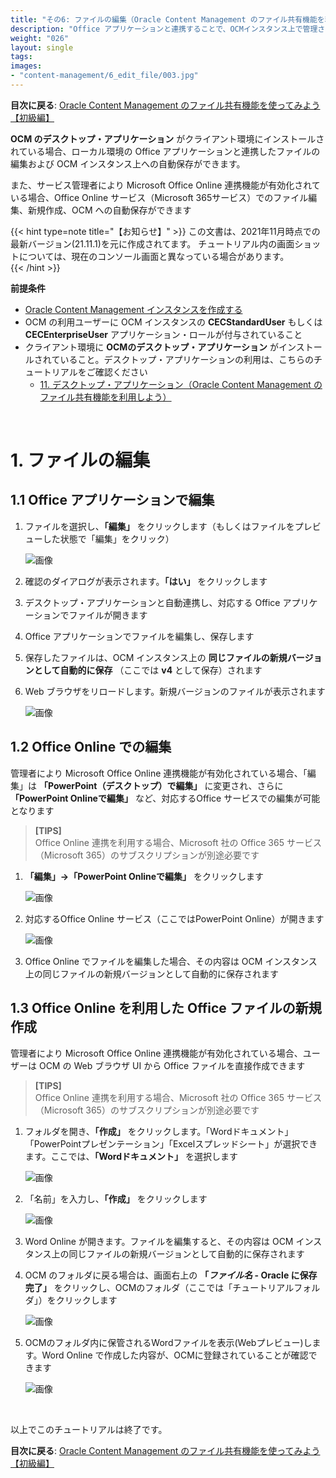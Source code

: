 ```yaml
---
title: "その6: ファイルの編集（Oracle Content Management のファイル共有機能を利用しよう）"
description: "Office アプリケーションと連携することで、OCMインスタンス上で管理される Office ファイルの編集および自動保存が可能となります。ここでは、その操作方法を確認します"
weight: "026"
layout: single
tags:
images:
- "content-management/6_edit_file/003.jpg"
---
```


**目次に戻る**: [Oracle Content Management のファイル共有機能を使ってみよう【初級編】](../using_file_sharing)

**OCM のデスクトップ・アプリケーション** がクライアント環境にインストールされている場合、ローカル環境の Office アプリケーションと連携したファイルの編集および OCM インスタンス上への自動保存ができます。

また、サービス管理者により Microsoft Office Online 連携機能が有効化されている場合、Office Online サービス（Microsoft 365サービス）でのファイル編集、新規作成、OCM への自動保存ができます


{{< hint type=note title="【お知らせ】" >}}
この文書は、2021年11月時点での最新バージョン(21.11.1)を元に作成されてます。   チュートリアル内の画面ショットについては、現在のコンソール画面と異なっている場合があります。   
{{< /hint >}}


**前提条件**
- [Oracle Content Management インスタンスを作成する](../create_oce_instance)
- OCM の利用ユーザーに OCM インスタンスの **CECStandardUser** もしくは **CECEnterpriseUser** アプリケーション・ロールが付与されていること
- クライアント環境に **OCMのデスクトップ・アプリケーション** がインストールされていること。デスクトップ・アプリケーションの利用は、こちらのチュートリアルをご確認ください
    - [11. デスクトップ・アプリケーション（Oracle Content Management のファイル共有機能を利用しよう）](../11_desktop_application)

<br>

# 1. ファイルの編集

## 1.1 Office アプリケーションで編集

1. ファイルを選択し、**「編集」** をクリックします（もしくはファイルをプレビューした状態で「編集」をクリック）

    ![画像](001.jpg)

1. 確認のダイアログが表示されます。**「はい」** をクリックします

1. デスクトップ・アプリケーションと自動連携し、対応する Office アプリケーションでファイルが開きます

1. Office アプリケーションでファイルを編集し、保存します

1. 保存したファイルは、OCM インスタンス上の **同じファイルの新規バージョンとして自動的に保存** （ここでは **v4** として保存）されます

1. Web ブラウザをリロードします。新規バージョンのファイルが表示されます

    ![画像](002.jpg)


## 1.2 Office Online での編集

管理者により Microsoft Office Online 連携機能が有効化されている場合、「編集」は **「PowerPoint（デスクトップ）で編集」** に変更され、さらに **「PowerPoint Onlineで編集」** など、対応するOffice サービスでの編集が可能となります

> **[TIPS]**  
> Office Online 連携を利用する場合、Microsoft 社の Office 365 サービス（Microsoft 365）のサブスクリプションが別途必要です



1. **「編集」→「PowerPoint Onlineで編集」** をクリックします

    ![画像](003.jpg)

1. 対応するOffice Online サービス（ここではPowerPoint Online）が開きます

    ![画像](004.jpg)

1. Office Online でファイルを編集した場合、その内容は OCM インスタンス上の同じファイルの新規バージョンとして自動的に保存されます


## 1.3 Office Online を利用した Office ファイルの新規作成

管理者により Microsoft Office Online 連携機能が有効化されている場合、ユーザーは OCM の Web ブラウザ UI から Office ファイルを直接作成できます

> **[TIPS]**  
> Office Online 連携を利用する場合、Microsoft 社の Office 365 サービス（Microsoft 365）のサブスクリプションが別途必要です


1. フォルダを開き、**「作成」** をクリックします。「Wordドキュメント」「PowerPointプレゼンテーション」「Excelスプレッドシート」が選択できます。ここでは、**「Wordドキュメント」** を選択します

    ![画像](005.jpg)

1. 「名前」を入力し、**「作成」** をクリックします

    ![画像](006.jpg)

1. Word Online が開きます。ファイルを編集すると、その内容は OCM インスタンス上の同じファイルの新規バージョンとして自動的に保存されます

1. OCM のフォルダに戻る場合は、画面右上の **「*ファイル名* - Oracle に保存完了」** をクリックし、OCMのフォルダ（ここでは「チュートリアルフォルダ」）をクリックします

    ![画像](007.jpg)

1. OCMのフォルダ内に保管されるWordファイルを表示(Webプレビュー)します。Word Online で作成した内容が、OCMに登録されていることが確認できます

    ![画像](008.jpg)

<br>

以上でこのチュートリアルは終了です。

**目次に戻る**: [Oracle Content Management のファイル共有機能を使ってみよう【初級編】](../using_file_sharing)
